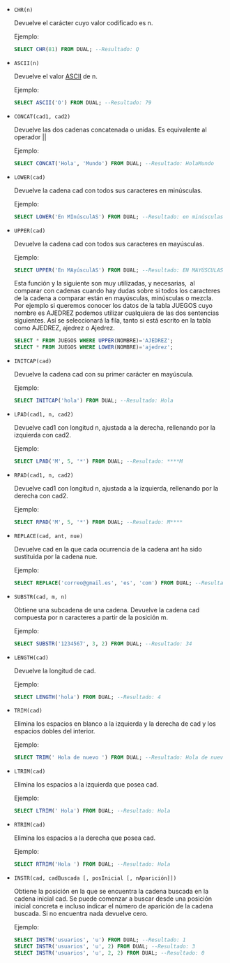 - `CHR(n)`
    
    Devuelve el carácter cuyo valor codificado es n.
    
    Ejemplo:
    
    ```sql
    SELECT CHR(81) FROM DUAL; --Resultado: Q
    ```
    
- `ASCII(n)`
    
    Devuelve el valor [ASCII](https://ead.murciaeduca.es/pluginfile.php/1489297/mod_resource/content/1/singlepage_index.html#t9ba3e3f6-6318-1c7f-ceea-ba9c22427c27) de n.
    
    Ejemplo:
    
    ```sql
    SELECT ASCII('O') FROM DUAL; --Resultado: 79
    ```
    
- `CONCAT(cad1, cad2)`
    
    Devuelve las dos cadenas concatenada o unidas. Es equivalente al operador ||
    
    Ejemplo:
    
    ```sql
    SELECT CONCAT('Hola', 'Mundo') FROM DUAL; --Resultado: HolaMundo
    ```
    
- `LOWER(cad)`
    
    Devuelve la cadena cad con todos sus caracteres en minúsculas.
    
    Ejemplo:
    
    ```sql
    SELECT LOWER('En MInúsculAS') FROM DUAL; --Resultado: en minúsculas
    ```
    
- `UPPER(cad)`
    
    Devuelve la cadena cad con todos sus caracteres en mayúsculas.
    
    Ejemplo:
    
    ```sql
    SELECT UPPER('En MAyúsculAS') FROM DUAL; --Resultado: EN MAYÚSCULAS
    ```
    
    Esta función y la siguiente son muy utilizadas, y necesarias,  al comparar con cadenas cuando hay dudas sobre si todos los caracteres de la cadena a comparar están en mayúsculas, minúsculas o mezcla. Por ejemplo si queremos conocer los datos de la tabla JUEGOS cuyo nombre es AJEDREZ podemos utilizar cualquiera de las dos sentencias siguientes. Así se seleccionará la fila, tanto si está escrito en la tabla como AJEDREZ, ajedrez o Ajedrez.
    
    ```sql
    SELECT * FROM JUEGOS WHERE UPPER(NOMBRE)='AJEDREZ'; 
    SELECT * FROM JUEGOS WHERE LOWER(NOMBRE)='ajedrez';
    ```
    
- `INITCAP(cad)`
    
    Devuelve la cadena cad con su primer carácter en mayúscula.
    
    Ejemplo:
    
    ```sql
    SELECT INITCAP('hola') FROM DUAL; --Resultado: Hola
    ```
    
- `LPAD(cad1, n, cad2)`
    
    Devuelve cad1 con longitud n, ajustada a la derecha, rellenando por la izquierda con cad2.
    
    Ejemplo:
    
    ```sql
    SELECT LPAD('M', 5, '*') FROM DUAL; --Resultado: ****M
    ```
    
- `RPAD(cad1, n, cad2)`
    
    Devuelve cad1 con longitud n, ajustada a la izquierda, rellenando por la derecha con cad2.
    
    Ejemplo:
    
    ```sql
    SELECT RPAD('M', 5, '*') FROM DUAL; --Resultado: M****
    ```
    
- `REPLACE(cad, ant, nue)`
    
    Devuelve cad en la que cada ocurrencia de la cadena ant ha sido sustituida por la cadena nue.
    
    Ejemplo:
    
    ```sql
    SELECT REPLACE('correo@gmail.es', 'es', 'com') FROM DUAL; --Resultado: correo@gmail.com
    ```
    
- `SUBSTR(cad, m, n)`
    
    Obtiene una subcadena de una cadena. Devuelve la cadena cad compuesta por n caracteres a partir de la posición m.
    
    Ejemplo:
    
    ```sql
    SELECT SUBSTR('1234567', 3, 2) FROM DUAL; --Resultado: 34
    ```
    
- `LENGTH(cad)`
    
    Devuelve la longitud de cad.
    
    Ejemplo:
    
    ```sql
    SELECT LENGTH('hola') FROM DUAL; --Resultado: 4
    ```
    
- `TRIM(cad)`
    
    Elimina los espacios en blanco a la izquierda y la derecha de cad y los espacios dobles del interior.
    
    Ejemplo:
    
    ```sql
    SELECT TRIM(' Hola de nuevo ') FROM DUAL; --Resultado: Hola de nuevo
    ```
    
- `LTRIM(cad)`
    
    Elimina los espacios a la izquierda que posea cad.
    
    Ejemplo:
    
    ```sql
    SELECT LTRIM(' Hola') FROM DUAL; --Resultado: Hola
    ```
    
- `RTRIM(cad)`
    
    Elimina los espacios a la derecha que posea cad.
    
    Ejemplo:
    
    ```sql
    SELECT RTRIM('Hola ') FROM DUAL; --Resultado: Hola
    ```
    
- `INSTR(cad, cadBuscada [, posInicial [, nAparición]])`
    
    Obtiene la posición en la que se encuentra la cadena buscada en la cadena inicial cad. Se puede comenzar a buscar desde una posición inicial concreta e incluso indicar el número de aparición de la cadena buscada. Si no encuentra nada devuelve cero.
    
    Ejemplo:
    
    ```sql
    SELECT INSTR('usuarios', 'u') FROM DUAL; --Resultado: 1
    SELECT INSTR('usuarios', 'u', 2) FROM DUAL; --Resultado: 3
    SELECT INSTR('usuarios', 'u', 2, 2) FROM DUAL; --Resultado: 0
    ```